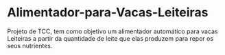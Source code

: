 # Alimentador-para-Vacas-Leiteiras
Projeto de TCC, tem como objetivo um alimentador automático para vacas Leiteiras a partir da quantidade de leite que elas produzem para repor os seus nutrientes.
